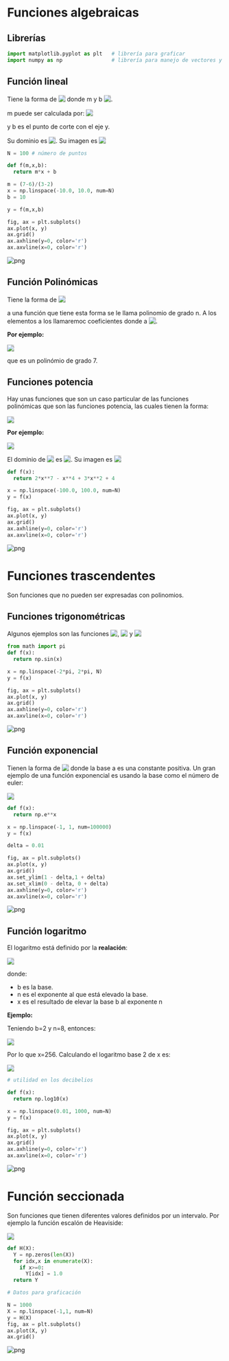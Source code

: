 # Funciones algebraicas
## Librerías
```python
import matplotlib.pyplot as plt   # librería para graficar
import numpy as np                # librería para manejo de vectores y utilidades matemáticas
```
## Función lineal

Tiene la forma de  <!-- $f(x)=mx + b$ --> <img style="transform: translateY(0.1em); background: #dedede;" src="svg\dmqfsvBncI.svg"> donde  m y b  <!-- $\in R$ --> <img style="transform: translateY(0.1em); background: #dedede;" src="svg\5kBJQt8JAH.svg">.

m puede ser calculada por: <!-- $m=\frac{y_{2}-y_{1}}{x_{2}-x_{1}}$ --> <img style="transform: translateY(0.1em); background: #dedede;" src="svg\q6WUQ87ocQ.svg">

y b es el punto de corte con el eje y.

Su dominio es <!-- $Dom_{f} = (-\infty, \infty)$ --> <img style="transform: translateY(0.1em); background: #dedede;" src="svg\6hlCwvsNSB.svg">. Su imagen es <!-- $Im_{f} = (-\infty, \infty)$ --> <img style="transform: translateY(0.1em); background: #dedede;" src="svg\67UZ94I7jR.svg">

```python
N = 100 # número de puntos

def f(m,x,b):
  return m*x + b

m = (7-6)/(3-2)
x = np.linspace(-10.0, 10.0, num=N)
b = 10

y = f(m,x,b)

fig, ax = plt.subplots()
ax.plot(x, y)
ax.grid()
ax.axhline(y=0, color='r')
ax.axvline(x=0, color='r')
```
![png](png\output_4_1.png)
    
## Función Polinómicas

Tiene la forma de <!-- $P(x)=a_{n}x^{n} + a_{n-1}x^{n-1}+...+a_{2}x^{2}+a_{1}x + a_{1}$ --> <img style="transform: translateY(0.1em); background: #dedede;" src="svg\oRi2e4D9Dp.svg">

a una función que tiene esta forma se le llama polinomio de grado n. A los elementos a los llamaremoc coeficientes donde a <!-- $\in R$ --> <img style="transform: translateY(0.1em); background: #dedede;" src="svg\Djyt8uAUZS.svg">. 

**Por ejemplo:**

<!-- $P(x)= 2x^{7} - x^{4} + 3x^{2} + 4$ --> <img style="transform: translateY(0.1em); background: #dedede;" src="svg\cDTePijMIB.svg">

que es un polinómio de grado 7.

## Funciones potencia

Hay unas funciones que son un caso particular de las funciones polinómicas que son las funciones potencia, las cuales tienen la forma:

<!-- $f(x)= x^{a}, a \in R$ --> <img style="transform: translateY(0.1em); background: #dedede;" src="svg\c48Cx4kz25.svg">

**Por ejemplo:**
<!-- $f(x)= x^{2}$ --> <img style="transform: translateY(0.1em); background: #dedede;" src="svg\rOynbw1zt8.svg">

El dominio de <!-- $f(x)=x^{2}$ --> <img style="transform: translateY(0.1em); background: #dedede;" src="svg\8fGw2thsuG.svg"> es <!-- $Dom_{f} = (-\infty, \infty)$ --> <img style="transform: translateY(0.1em); background: #dedede;" src="svg\aT8tuFhFRR.svg">. Su imagen es <!-- $Im_{f} = [0, \infty)$ --> <img style="transform: translateY(0.1em); background: #dedede;" src="svg\sY72d2MynL.svg">

```python
def f(x):
  return 2*x**7 - x**4 + 3*x**2 + 4

x = np.linspace(-100.0, 100.0, num=N)
y = f(x)

fig, ax = plt.subplots()
ax.plot(x, y)
ax.grid()
ax.axhline(y=0, color='r')
ax.axvline(x=0, color='r')
```
   
![png](png\output_6_1.png)
    
# Funciones trascendentes
Son funciones que no pueden ser expresadas con polinomios. 

## Funciones trigonométricas
Algunos ejemplos son las funciones <!-- $cos(x)$ --> <img style="transform: translateY(0.1em); background: #dedede;" src="svg\RjjEPsmHng.svg">, <!-- $sen(x)$ --> <img style="transform: translateY(0.1em); background: #dedede;" src="svg\LzAnK84Gxn.svg"> y <!-- $tan(x)$ --> <img style="transform: translateY(0.1em); background: #dedede;" src="svg\iR1opGhUDS.svg">


```python
from math import pi
def f(x):
  return np.sin(x)

x = np.linspace(-2*pi, 2*pi, N)
y = f(x)

fig, ax = plt.subplots()
ax.plot(x, y)
ax.grid()
ax.axhline(y=0, color='r')
ax.axvline(x=0, color='r')
```  
![png](png\output_9_1.png)
    
## Función exponencial
Tienen la forma de <!-- $f(x)=a^x$ --> <img style="transform: translateY(0.1em); background: #dedede;" src="svg\GsRBPAno22.svg"> donde la base a es una constante positiva. Un gran ejemplo de una función exponencial es usando la base como el número de euler:

<!-- $f(x)=e^x$ --> <img style="transform: translateY(0.1em); background: #dedede;" src="svg\dAar4iI3Hg.svg">

```python
def f(x):
  return np.e**x

x = np.linspace(-1, 1, num=100000)
y = f(x)

delta = 0.01

fig, ax = plt.subplots()
ax.plot(x, y)
ax.grid()
ax.set_ylim(1 - delta,1 + delta)
ax.set_xlim(0 - delta, 0 + delta)
ax.axhline(y=0, color='r')
ax.axvline(x=0, color='r')
```
![png](png\output_11_1.png)
    
## Función logaritmo
El logaritmo está definido por la **realación**:

<!-- $log_{b}(x) = n \Longleftrightarrow x=b^n$ --> <img style="transform: translateY(0.1em); background: #dedede;" src="svg\hfyExV0xNA.svg">

donde: 

*   b es la base.
*   n es el exponente al que está elevado la base.
*   x es el resultado de elevar la base b al exponente n

**Ejemplo:**

Teniendo b=2 y n=8, entonces:

<!-- $2^8=256$ --> <img style="transform: translateY(0.1em); background: #dedede;" src="svg\FZI4Y8QAJw.svg">

Por lo que x=256. Calculando el logaritmo base 2 de x es:

<!-- $log_{2}(256) = 8$ --> <img style="transform: translateY(0.1em); background: #dedede;" src="svg\reQ2SVvYMt.svg">

```python
# utilidad en los decibelios

def f(x):
  return np.log10(x)

x = np.linspace(0.01, 1000, num=N)
y = f(x)

fig, ax = plt.subplots()
ax.plot(x, y)
ax.grid()
ax.axhline(y=0, color='r')
ax.axvline(x=0, color='r')
```
![png](png\output_13_1.png)
    
# Función seccionada
Son funciones que tienen diferentes valores definidos por un intervalo. Por ejemplo la función escalón de Heaviside: 

<!-- $H(x) = 
     \begin{cases}
        0, &\quad \text{para, } x < 0 \\
        1,  &\quad\text{para. } x \ge 0 \\
     \end{cases}
$ --> <img style="transform: translateY(0.1em); background: #dedede;" src="svg\6OPchF70oz.svg">


```python
def H(X):
  Y = np.zeros(len(X))
  for idx,x in enumerate(X):
    if x>=0:
      Y[idx] = 1.0
  return Y

# Datos para graficación

N = 1000
X = np.linspace(-1,1, num=N)
y = H(X)
fig, ax = plt.subplots()
ax.plot(X, y)
ax.grid()
```
![png](png\output_15_0.png)